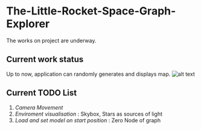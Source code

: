 # The-Little-Rocket-Space-Graph-Explorer
The works on project are underway.

## Current work status 
Up to now, application can randomly generates and displays map. 
![alt text](https://db3pap002files.storage.live.com/y4m3sUNEp4-6sK0vy2TMII0I1Buu1GTHKwN_U0WHMVoRBqAc1-DM0PN7pyosKr8AIn9xn9JGm-YxNee8aA93EmsXYDi7DtmTwV_U2l-dB6COvqW58yB2YYKbeB1kwc3f-yijx5zsPUsdGkCxR2FAoS6g9Dh5mYZpoyYAeQpoy9VxZj2xazSx1vG3YrExdy_pADYPN6oR5T-OLMd9CjeuadmEA/graph.jpg?psid=1&width=802&height=632)

## Current TODO List 
1) *Camera Movement*
2) *Enviroment visualisation* : Skybox, Stars as sources of light
3) *Load and set model on start position* : Zero Node of graph
